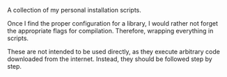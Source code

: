A collection of my personal installation scripts.

Once I find the proper configuration for a library,
  I would rather not forget the appropriate flags for compilation.
Therefore, wrapping everything in scripts.

These are not intended to be used directly,
  as they execute arbitrary code downloaded from the internet.
Instead, they should be followed step by step.